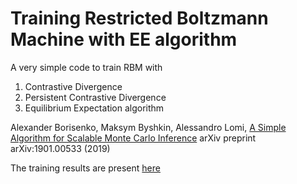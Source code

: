 # Training Restricted Boltzmann Machine with EE algorithm

A very simple code to train RBM with
1) Contrastive Divergence
2) Persistent Contrastive Divergence
3) Equilibrium Expectation algorithm

Alexander Borisenko, Maksym Byshkin, Alessandro Lomi, [A Simple Algorithm for Scalable Monte Carlo Inference](https://arxiv.org/abs/1901.00533) arXiv preprint arXiv:1901.00533 (2019)

The training results are present [here](http://estimnet.org/EE2019poster.pdf)
